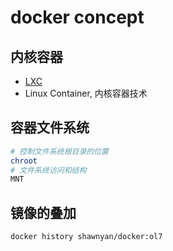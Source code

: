 # docker concept

## 内核容器

- [LXC](https://github.com/lxc/lxc)
- Linux Container, 内核容器技术

## 容器文件系统

```bash
# 控制文件系统根目录的位置
chroot
# 文件系统访问和结构
MNT
```

## 镜像的叠加

```bash
docker history shawnyan/docker:ol7
```